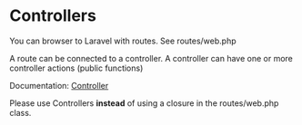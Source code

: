 # Controllers

You can browser to Laravel with routes.
See routes/web.php

A route can be connected to a controller.
A controller can have one or more controller actions (public functions)

Documentation: [Controller](https://laravel.com/docs/7.x/controllers)

Please use Controllers __instead__ of using a closure in the routes/web.php class.
